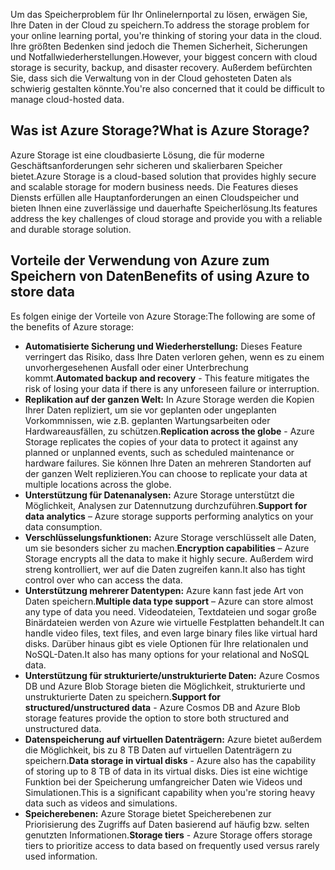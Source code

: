 <span data-ttu-id="2ade4-101">Um das Speicherproblem für Ihr Onlinelernportal zu lösen, erwägen Sie, Ihre Daten in der Cloud zu speichern.</span><span class="sxs-lookup"><span data-stu-id="2ade4-101">To address the storage problem for your online learning portal, you're thinking of storing your data in the cloud.</span></span> <span data-ttu-id="2ade4-102">Ihre größten Bedenken sind jedoch die Themen Sicherheit, Sicherungen und Notfallwiederherstellungen.</span><span class="sxs-lookup"><span data-stu-id="2ade4-102">However, your biggest concern with cloud storage is security, backup, and disaster recovery.</span></span> <span data-ttu-id="2ade4-103">Außerdem befürchten Sie, dass sich die Verwaltung von in der Cloud gehosteten Daten als schwierig gestalten könnte.</span><span class="sxs-lookup"><span data-stu-id="2ade4-103">You're also concerned that it could be difficult to manage cloud-hosted data.</span></span>

## <a name="what-is-azure-storage"></a><span data-ttu-id="2ade4-104">Was ist Azure Storage?</span><span class="sxs-lookup"><span data-stu-id="2ade4-104">What is Azure Storage?</span></span>

<span data-ttu-id="2ade4-105">Azure Storage ist eine cloudbasierte Lösung, die für moderne Geschäftsanforderungen sehr sicheren und skalierbaren Speicher bietet.</span><span class="sxs-lookup"><span data-stu-id="2ade4-105">Azure Storage is a cloud-based solution that provides highly secure and scalable storage for modern business needs.</span></span> <span data-ttu-id="2ade4-106">Die Features dieses Diensts erfüllen alle Hauptanforderungen an einen Cloudspeicher und bieten Ihnen eine zuverlässige und dauerhafte Speicherlösung.</span><span class="sxs-lookup"><span data-stu-id="2ade4-106">Its features address the key challenges of cloud storage and provide you with a reliable and durable storage solution.</span></span>

## <a name="benefits-of-using-azure-to-store-data"></a><span data-ttu-id="2ade4-107">Vorteile der Verwendung von Azure zum Speichern von Daten</span><span class="sxs-lookup"><span data-stu-id="2ade4-107">Benefits of using Azure to store data</span></span>

<span data-ttu-id="2ade4-108">Es folgen einige der Vorteile von Azure Storage:</span><span class="sxs-lookup"><span data-stu-id="2ade4-108">The following are some of the benefits of Azure storage:</span></span>

- <span data-ttu-id="2ade4-109">**Automatisierte Sicherung und Wiederherstellung:** Dieses Feature verringert das Risiko, dass Ihre Daten verloren gehen, wenn es zu einem unvorhergesehenen Ausfall oder einer Unterbrechung kommt.</span><span class="sxs-lookup"><span data-stu-id="2ade4-109">**Automated backup and recovery** - This feature mitigates the risk of losing your data if there is any unforeseen failure or interruption.</span></span>
- <span data-ttu-id="2ade4-110">**Replikation auf der ganzen Welt:** In Azure Storage werden die Kopien Ihrer Daten repliziert, um sie vor geplanten oder ungeplanten Vorkommnissen, wie z.B. geplanten Wartungsarbeiten oder Hardwareausfällen, zu schützen.</span><span class="sxs-lookup"><span data-stu-id="2ade4-110">**Replication across the globe** - Azure Storage replicates the copies of your data to protect it against any planned or unplanned events, such as scheduled maintenance or hardware failures.</span></span> <span data-ttu-id="2ade4-111">Sie können Ihre Daten an mehreren Standorten auf der ganzen Welt replizieren.</span><span class="sxs-lookup"><span data-stu-id="2ade4-111">You can choose to replicate your data at multiple locations across the globe.</span></span>
- <span data-ttu-id="2ade4-112">**Unterstützung für Datenanalysen:** Azure Storage unterstützt die Möglichkeit, Analysen zur Datennutzung durchzuführen.</span><span class="sxs-lookup"><span data-stu-id="2ade4-112">**Support for data analytics** – Azure storage supports performing analytics on your data consumption.</span></span>
- <span data-ttu-id="2ade4-113">**Verschlüsselungsfunktionen:** Azure Storage verschlüsselt alle Daten, um sie besonders sicher zu machen.</span><span class="sxs-lookup"><span data-stu-id="2ade4-113">**Encryption capabilities** – Azure Storage encrypts all the data to make it highly secure.</span></span> <span data-ttu-id="2ade4-114">Außerdem wird streng kontrolliert, wer auf die Daten zugreifen kann.</span><span class="sxs-lookup"><span data-stu-id="2ade4-114">It also has tight control over who can access the data.</span></span>
- <span data-ttu-id="2ade4-115">**Unterstützung mehrerer Datentypen:** Azure kann fast jede Art von Daten speichern.</span><span class="sxs-lookup"><span data-stu-id="2ade4-115">**Multiple data type support** – Azure can store almost any type of data you need.</span></span> <span data-ttu-id="2ade4-116">Videodateien, Textdateien und sogar große Binärdateien werden von Azure wie virtuelle Festplatten behandelt.</span><span class="sxs-lookup"><span data-stu-id="2ade4-116">It can handle video files, text files, and even large binary files like virtual hard disks.</span></span> <span data-ttu-id="2ade4-117">Darüber hinaus gibt es viele Optionen für Ihre relationalen und NoSQL-Daten.</span><span class="sxs-lookup"><span data-stu-id="2ade4-117">It also has many options for your relational and NoSQL data.</span></span>
- <span data-ttu-id="2ade4-118">**Unterstützung für strukturierte/unstrukturierte Daten:** Azure Cosmos DB und Azure Blob Storage bieten die Möglichkeit, strukturierte und unstrukturierte Daten zu speichern.</span><span class="sxs-lookup"><span data-stu-id="2ade4-118">**Support for structured/unstructured data** - Azure Cosmos DB and Azure Blob storage features provide the option to store both structured and unstructured data.</span></span>
- <span data-ttu-id="2ade4-119">**Datenspeicherung auf virtuellen Datenträgern:** Azure bietet außerdem die Möglichkeit, bis zu 8 TB Daten auf virtuellen Datenträgern zu speichern.</span><span class="sxs-lookup"><span data-stu-id="2ade4-119">**Data storage in virtual disks** - Azure also has the capability of storing up to 8 TB of data in its virtual disks.</span></span> <span data-ttu-id="2ade4-120">Dies ist eine wichtige Funktion bei der Speicherung umfangreicher Daten wie Videos und Simulationen.</span><span class="sxs-lookup"><span data-stu-id="2ade4-120">This is a significant capability when you're storing heavy data such as videos and simulations.</span></span>
- <span data-ttu-id="2ade4-121">**Speicherebenen:** Azure Storage bietet Speicherebenen zur Priorisierung des Zugriffs auf Daten basierend auf häufig bzw. selten genutzten Informationen.</span><span class="sxs-lookup"><span data-stu-id="2ade4-121">**Storage tiers** - Azure Storage offers storage tiers to prioritize access to data based on frequently used versus rarely used information.</span></span>
